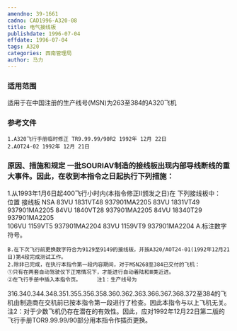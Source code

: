 ```yaml
---
amendno: 39-1661
cadno: CAD1996-A320-08
title: 电气接线板
publishdate: 1996-07-04
effdate: 1996-07-04
tags: A320
categories: 西南管理局
author: 马力
---
```


### 适用范围 
适用于在中国注册的生产线号(MSN)为263至384的A320飞机

<!--more-->
### 参考文件
    1.A320飞行手册临时修正 TR9.99.99/90R2 1992年 12月 22日
    2.AOT24-02 1992年 12月 21日

### 原因、措施和规定 一批SOURIAV制造的接线板出现内部导线断线的重大事件。因此，在收到本指令之日起执行下列措施： 
1.从1993年1月6日起400飞行小时内(本指令修正Ⅱ颁发之日)在
下列接线板中：  
位置  接线板   NSA 
 83VU   1831VT48   937901MA2205 
 83VU   1831VT49   937901MA2205 
 84VU   1840VT28   937901MA2205 
 84VU   18340T29   937901MA2205  
106VU   1159VT5    937901MA2204 
 83VU   1159VT9    937901MA2204 
A.标注数字符号。 
  
    B.在下次飞行前更换数字符合为9129至9149的接线板，并按A320/AOT24-01(1992年12月21日)第4段完成测试工作。 
    2.除非已完成，在执行本指令第一段内容期间，对于MSN268至384已交付的飞机： 
    ①只有在两套自动驾驶仪下正常情况下，才能进行自动着陆和Ⅲ类近进。 
    ②在飞行手册中插入本指令页。     注1：生产线号为 
316.340.344.348.351.355.356.358.360.362.363.366.367.368.372至384的飞机由制造商在交机前已按本指令第一段进行了检查。因此本指令与以上飞机无关。 
    注2：对于少数飞机仍存在潜在的有效性。因此，应对1992年12月22日第二版的飞行手册TOR9.99.99/90部分用本指令作插页更换。
